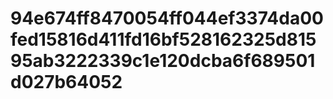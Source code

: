 # 94e674ff8470054ff044ef3374da00fed15816d411fd16bf528162325d81595ab3222339c1e120dcba6f689501d027b64052